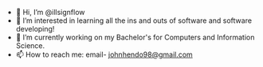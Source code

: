 - 👋 Hi, I’m @illsignflow
- 👀 I’m interested in learning all the ins and outs of software and software developing!
- 🌱 I’m currently working on my Bachelor's for Computers and Information Science.
- 📫 How to reach me: email- johnhendo98@gmail.com

<!---
illsignflow/illsignflow is a ✨ special ✨ repository because its `README.md` (this file) appears on your GitHub profile.
You can click the Preview link to take a look at your changes.
--->
